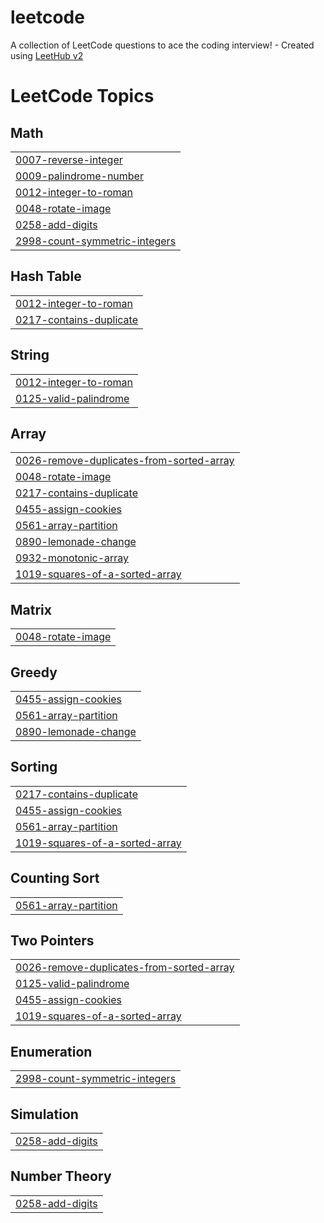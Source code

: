 # leetcode
A collection of LeetCode questions to ace the coding interview! - Created using [LeetHub v2](https://github.com/arunbhardwaj/LeetHub-2.0)

<!---LeetCode Topics Start-->
# LeetCode Topics
## Math
|  |
| ------- |
| [0007-reverse-integer](https://github.com/selvakumar1190/leetcode/tree/master/0007-reverse-integer) |
| [0009-palindrome-number](https://github.com/selvakumar1190/leetcode/tree/master/0009-palindrome-number) |
| [0012-integer-to-roman](https://github.com/selvakumar1190/leetcode/tree/master/0012-integer-to-roman) |
| [0048-rotate-image](https://github.com/selvakumar1190/leetcode/tree/master/0048-rotate-image) |
| [0258-add-digits](https://github.com/selvakumar1190/leetcode/tree/master/0258-add-digits) |
| [2998-count-symmetric-integers](https://github.com/selvakumar1190/leetcode/tree/master/2998-count-symmetric-integers) |
## Hash Table
|  |
| ------- |
| [0012-integer-to-roman](https://github.com/selvakumar1190/leetcode/tree/master/0012-integer-to-roman) |
| [0217-contains-duplicate](https://github.com/selvakumar1190/leetcode/tree/master/0217-contains-duplicate) |
## String
|  |
| ------- |
| [0012-integer-to-roman](https://github.com/selvakumar1190/leetcode/tree/master/0012-integer-to-roman) |
| [0125-valid-palindrome](https://github.com/selvakumar1190/leetcode/tree/master/0125-valid-palindrome) |
## Array
|  |
| ------- |
| [0026-remove-duplicates-from-sorted-array](https://github.com/selvakumar1190/leetcode/tree/master/0026-remove-duplicates-from-sorted-array) |
| [0048-rotate-image](https://github.com/selvakumar1190/leetcode/tree/master/0048-rotate-image) |
| [0217-contains-duplicate](https://github.com/selvakumar1190/leetcode/tree/master/0217-contains-duplicate) |
| [0455-assign-cookies](https://github.com/selvakumar1190/leetcode/tree/master/0455-assign-cookies) |
| [0561-array-partition](https://github.com/selvakumar1190/leetcode/tree/master/0561-array-partition) |
| [0890-lemonade-change](https://github.com/selvakumar1190/leetcode/tree/master/0890-lemonade-change) |
| [0932-monotonic-array](https://github.com/selvakumar1190/leetcode/tree/master/0932-monotonic-array) |
| [1019-squares-of-a-sorted-array](https://github.com/selvakumar1190/leetcode/tree/master/1019-squares-of-a-sorted-array) |
## Matrix
|  |
| ------- |
| [0048-rotate-image](https://github.com/selvakumar1190/leetcode/tree/master/0048-rotate-image) |
## Greedy
|  |
| ------- |
| [0455-assign-cookies](https://github.com/selvakumar1190/leetcode/tree/master/0455-assign-cookies) |
| [0561-array-partition](https://github.com/selvakumar1190/leetcode/tree/master/0561-array-partition) |
| [0890-lemonade-change](https://github.com/selvakumar1190/leetcode/tree/master/0890-lemonade-change) |
## Sorting
|  |
| ------- |
| [0217-contains-duplicate](https://github.com/selvakumar1190/leetcode/tree/master/0217-contains-duplicate) |
| [0455-assign-cookies](https://github.com/selvakumar1190/leetcode/tree/master/0455-assign-cookies) |
| [0561-array-partition](https://github.com/selvakumar1190/leetcode/tree/master/0561-array-partition) |
| [1019-squares-of-a-sorted-array](https://github.com/selvakumar1190/leetcode/tree/master/1019-squares-of-a-sorted-array) |
## Counting Sort
|  |
| ------- |
| [0561-array-partition](https://github.com/selvakumar1190/leetcode/tree/master/0561-array-partition) |
## Two Pointers
|  |
| ------- |
| [0026-remove-duplicates-from-sorted-array](https://github.com/selvakumar1190/leetcode/tree/master/0026-remove-duplicates-from-sorted-array) |
| [0125-valid-palindrome](https://github.com/selvakumar1190/leetcode/tree/master/0125-valid-palindrome) |
| [0455-assign-cookies](https://github.com/selvakumar1190/leetcode/tree/master/0455-assign-cookies) |
| [1019-squares-of-a-sorted-array](https://github.com/selvakumar1190/leetcode/tree/master/1019-squares-of-a-sorted-array) |
## Enumeration
|  |
| ------- |
| [2998-count-symmetric-integers](https://github.com/selvakumar1190/leetcode/tree/master/2998-count-symmetric-integers) |
## Simulation
|  |
| ------- |
| [0258-add-digits](https://github.com/selvakumar1190/leetcode/tree/master/0258-add-digits) |
## Number Theory
|  |
| ------- |
| [0258-add-digits](https://github.com/selvakumar1190/leetcode/tree/master/0258-add-digits) |
<!---LeetCode Topics End-->